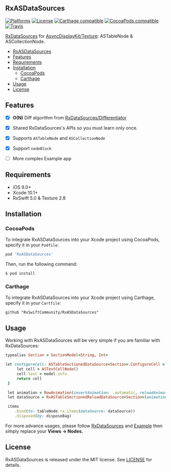 ## RxASDataSources

[![Platforms](https://img.shields.io/cocoapods/p/RxASDataSources.svg)](https://cocoapods.org/pods/RxASDataSources)
[![License](https://img.shields.io/cocoapods/l/RxASDataSources.svg)](https://raw.githubusercontent.com/dangthaison91/RxASDataSources/master/LICENSE)
[![Carthage compatible](https://img.shields.io/badge/Carthage-compatible-4BC51D.svg?style=flat)](https://github.com/Carthage/Carthage)
[![CocoaPods compatible](https://img.shields.io/cocoapods/v/RxASDataSources.svg)](https://cocoapods.org/pods/RxASDataSources)
[![Travis](https://img.shields.io/travis/dangthaison91/RxASDataSources/master.svg)](https://travis-ci.org/dangthaison91/RxASDataSources/branches)

[RxDataSources](https://github.com/RxSwiftCommunity/RxDataSources) for [AsyncDisplayKit/Texture](http://texturegroup.org/docs/getting-started.html): ASTableNode & ASCollectionNode.

- [RxASDataSources](#rxasdatasources)
- [Features](#features)
- [Requirements](#requirements)
- [Installation](#installation)
  - [CocoaPods](#cocoapods)
  - [Carthage](#carthage)
- [Usage](#usage)
- [License](#license)

## Features
- [x] **O(N)** Diff algorithm from [RxDataSources/Differentiator](https://github.com/RxSwiftCommunity/RxDataSources/tree/master/Sources/Differentiator)
- [x] Shared RxDataSources's APIs so you must learn only once.
- [x] Supports `ASTableNode` and `ASCollectionNode`
- [x] Support `nodeBlock`
- [ ] More complex Example app


## Requirements

- iOS 9.0+
- Xcode 10.1+
- RxSwift 5.0 & Texture 2.8

## Installation

### CocoaPods

To integrate RxASDataSources into your Xcode project using CocoaPods, specify it in your `Podfile`:

```ruby
pod 'RxASDataSources'
```

Then, run the following command:

```bash
$ pod install
```

### Carthage

To integrate RxASDataSources into your Xcode project using Carthage, specify it in your `Cartfile`:

```ogdl
github "RxSwiftCommunity/RxASDataSources"
```

## Usage
Working with RxASDataSources will be very simple if you are familiar with RxDataSources:
```ruby
typealias Section = SectionModel<String, Int>

let configureCell: ASTableSectionedDataSource<Section>.ConfigureCell = { (dataSource, tableNode, index, model) in
     let cell = ASTextCellNode()
     cell.text = model.info
     return cell
 }

 let animation = RowAnimation(insertAnimation: .automatic, reloadAnimation: .fade, deleteAnimation: .automatic)
 let dataSource = RxASTableSectionedReloadDataSource<Section>(animationConfiguration: animation, configureCell: configureCell)

 items
    .bind(to: tableNode.rx.items(dataSource: dataSource))
    .disposed(by: disposeBag)
```

For more advance usages, please follow [RxDataSources](https://github.com/RxSwiftCommunity/RxDataSources) and [Example](https://github.com/RxSwiftCommunity/RxDataSources/tree/master/Example) then simply replace your **Views -> Nodes.**

## License

RxASDataSources is released under the MIT license. See [LICENSE](https://github.com/RxSwiftCommunity/RxASDataSources/blob/master/LICENSE) for details.
